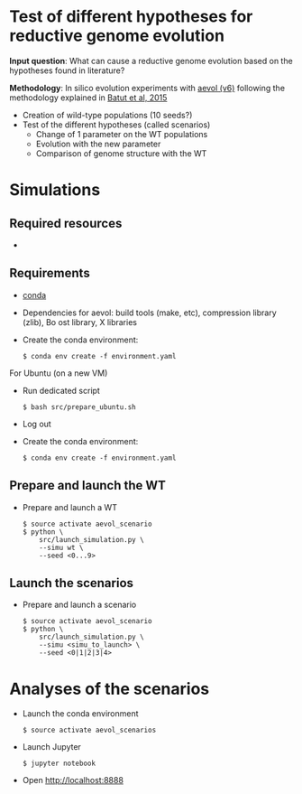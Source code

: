 Test of different hypotheses for reductive genome evolution
===========================================================

**Input question**: What can cause a reductive genome evolution based on the hypotheses found in literature?

**Methodology**: In silico evolution experiments with [aevol (v6)](https://gitlab.inria.fr/aevol/aevol/-/tree/aevol_6) following the methodology explained in [Batut et al, 2015](https://link.springer.com/article/10.1186/1471-2105-14-S15-S11)
- Creation of wild-type populations (10 seeds?)
- Test of the different hypotheses (called scenarios)
    - Change of 1 parameter on the WT populations
    - Evolution with the new parameter
    - Comparison of genome structure with the WT

# Simulations

## Required resources

- 

## Requirements

- [conda](https://conda.io/miniconda.html)
- Dependencies for aevol: build tools (make, etc), compression library (zlib), Bo ost library, X libraries
- Create the conda environment:

    ```
    $ conda env create -f environment.yaml
    ```

For Ubuntu (on a new VM)

- Run dedicated script

    ```
    $ bash src/prepare_ubuntu.sh
    ```

- Log out
- Create the conda environment:

    ```
    $ conda env create -f environment.yaml
    ```

## Prepare and launch the WT

- Prepare and launch a WT

    ```
    $ source activate aevol_scenario
    $ python \
        src/launch_simulation.py \
        --simu wt \
        --seed <0...9>
    ```

## Launch the scenarios

- Prepare and launch a scenario

    ```
    $ source activate aevol_scenario
    $ python \
        src/launch_simulation.py \
        --simu <simu_to_launch> \
        --seed <0|1|2|3|4>
    ```
   
# Analyses of the scenarios
 
- Launch the conda environment

    ```
    $ source activate aevol_scenarios
    ```

- Launch Jupyter

    ```
    $ jupyter notebook
    ```

- Open [http://localhost:8888](http://localhost:8888)